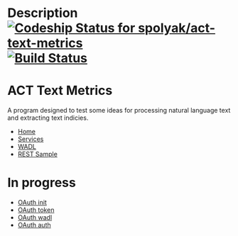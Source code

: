 Description [ ![Codeship Status for spolyak/act-text-metrics](https://www.codeship.io/projects/803c4be0-f6fe-0130-bd09-22e575f1ccbd/status?branch=master)](https://www.codeship.io/projects/1455) [![Build Status](https://travis-ci.org/spolyak/act-text-metrics.png?branch=master)](https://travis-ci.org/spolyak/act-text-metrics)
=====

ACT Text Metrics
=====
A program designed to test some ideas for processing natural language text and extracting text indicies.

* [Home](http://localhost:8080/act-text-metrics/)
* [Services](http://localhost:8080/act-text-metrics/services)
* [WADL](http://localhost:8080/act-text-metrics/services/rest?_wadl)
* [REST Sample](http://localhost:8080/act-text-metrics/services/rest/analyze?value=foo)

In progress
=====
* [OAuth init](http://localhost:8080/act-text-metrics/services/oauth/initiate)
* [OAuth token](http://localhost:8080/act-text-metrics/services/oauth/token)
* [OAuth wadl](http://localhost:8080/act-text-metrics/services/oauth?_wadl)
* [OAuth auth](http://localhost:8080/act-text-metrics/services/rest/authorize)


